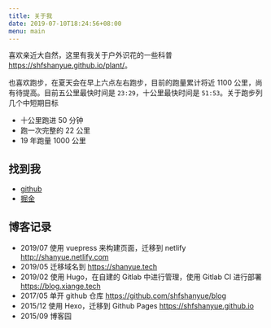 ```yaml
---
title: 关于我
date: 2019-07-10T18:24:56+08:00
menu: main
---
```


喜欢亲近大自然，这里有我关于户外识花的一些科普 <https://shfshanyue.github.io/plant/>。

也喜欢跑步，在夏天会在早上六点左右跑步，目前的跑量累计将近 1100 公里，尚有待提高。目前五公里最快时间是 `23:29`，十公里最快时间是 `51:53`。关于跑步列几个中短期目标

+ 十公里跑进 50 分钟
+ 跑一次完整的 22 公里
+ 19 年跑量 1000 公里

## 找到我

+ [github](http://github.com/shfshanyue)
+ [掘金](https://juejin.im/user/56a34361816dfa005925a654)

## 博客记录

+ 2019/07 使用 vuepress 来构建页面，迁移到 netlify <http://shanyue.netlify.com>
+ 2019/05 迁移域名到 <https://shanyue.tech>
+ 2019/02 使用 Hugo，在自建的 Gitlab 中进行管理，使用 Gitlab CI 进行部署 <https://blog.xiange.tech>
+ 2017/05 单开 github 仓库 <https://github.com/shfshanyue/blog>
+ 2015/12 使用 Hexo，迁移到 Github Pages <https://shfshanyue.github.io>
+ 2015/09 博客园
